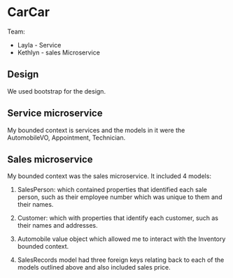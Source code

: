 # CarCar

Team:

* Layla - Service
* Kethlyn - sales Microservice

## Design

We used bootstrap for the design.

## Service microservice

My bounded context is services and the models in it were the AutomobileVO, Appointment, Technician.

## Sales microservice

My bounded context was the sales microservice. It included 4 models:
1. SalesPerson: which contained properties that identified each sale person, such as their employee number which was unique to them and their names.

2. Customer: which with properties that identify each customer, such as their names and addresses.

3. Automobile value object which allowed me to interact with the Inventory bounded context.

4. SalesRecords model had three foreign keys relating back to each of the models outlined above and also included sales price.
